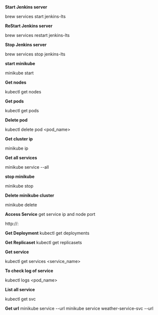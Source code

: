 **Start Jenkins server**

brew services start jenkins-lts

**ReStart Jenkins server**

brew services restart jenkins-lts

**Stop Jenkins server**

brew services stop jenkins-lts

**start minikube**

minikube start  

**Get nodes**

kubectl get nodes

**Get pods**

kubectl get pods

**Delete pod**

kubectl delete pod <pod_name>

**Get cluster ip**

minikube ip

**Get all services**

minikube service --all

**stop minikube**

minikube stop

**Delete minikube cluster**

minikube delete

**Access Service**
get service ip and node port

http://<minikube-ip>:<node-port>

**Get Deployment**
kubectl get deployments 

**Get Replicaset**
kubectl get replicasets

**Get service**

kubectl get services <service_name>

**To check log of service**

kubectl logs <pod_name>

**List all service**

kubectl get svc

**Get url**
minikube service <service-name> --url
minikube service weather-service-svc --url


